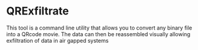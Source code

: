 # QRExfiltrate
This tool is a command line utility that allows you to convert any binary file into a QRcode movie. The data can then be reassembled visually allowing exfiltration of data in air gapped systems 
